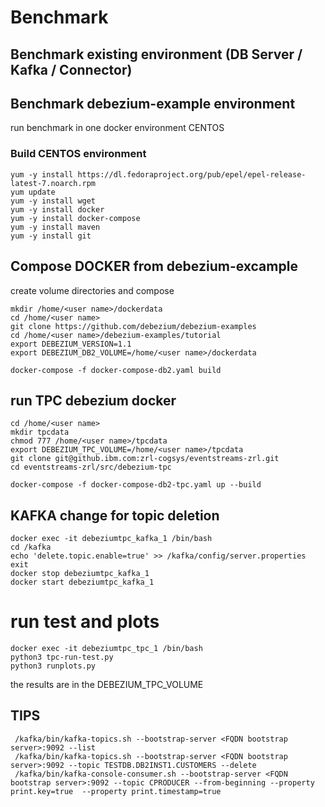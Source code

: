 # Benchmark

## Benchmark existing environment (DB Server / Kafka / Connector)





## Benchmark debezium-example environment

run benchmark in one docker environment CENTOS

### Build CENTOS environment

```
yum -y install https://dl.fedoraproject.org/pub/epel/epel-release-latest-7.noarch.rpm
yum update
yum -y install wget
yum -y install docker
yum -y install docker-compose
yum -y install maven
yum -y install git
```

## Compose DOCKER from debezium-excample

create volume directories and compose
```
mkdir /home/<user name>/dockerdata
cd /home/<user name>
git clone https://github.com/debezium/debezium-examples
cd /home/<user name>/debezium-examples/tutorial
export DEBEZIUM_VERSION=1.1  
export DEBEZIUM_DB2_VOLUME=/home/<user name>/dockerdata

docker-compose -f docker-compose-db2.yaml build

```


## run TPC debezium docker


```
cd /home/<user name>
mkdir tpcdata
chmod 777 /home/<user name>/tpcdata
export DEBEZIUM_TPC_VOLUME=/home/<user name>/tpcdata
git clone git@github.ibm.com:zrl-cogsys/eventstreams-zrl.git
cd eventstreams-zrl/src/debezium-tpc

docker-compose -f docker-compose-db2-tpc.yaml up --build
```
## KAFKA change for topic deletion

```
docker exec -it debeziumtpc_kafka_1 /bin/bash
cd /kafka
echo 'delete.topic.enable=true' >> /kafka/config/server.properties 
exit
docker stop debeziumtpc_kafka_1
docker start debeziumtpc_kafka_1
```

# run test and plots
```
docker exec -it debeziumtpc_tpc_1 /bin/bash
python3 tpc-run-test.py 
python3 runplots.py 
```
the results are in the DEBEZIUM_TPC_VOLUME


## TIPS
``` 
 /kafka/bin/kafka-topics.sh --bootstrap-server <FQDN bootstrap server>:9092 --list
 /kafka/bin/kafka-topics.sh --bootstrap-server <FQDN bootstrap server>:9092 --topic TESTDB.DB2INST1.CUSTOMERS --delete
 /kafka/bin/kafka-console-consumer.sh --bootstrap-server <FQDN bootstrap server>:9092 --topic CPRODUCER --from-beginning --property print.key=true  --property print.timestamp=true
```
